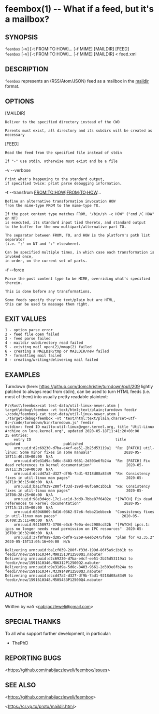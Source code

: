 feembox(1) -- What if a feed, but it's a mailbox?
=================================================

## SYNOPSIS

`feembox` [-v] [-t FROM:TO:HOW]... [-f MIME] [MAILDIR] [FEED]<br />
`feembox` [-v] [-t FROM:TO:HOW]... [-f MIME] [MAILDIR] < feed.xml

## DESCRIPTION

`feembox` represents an (RSS/Atom/JSON) feed as a mailbox in the [maildir](https://cr.yp.to/proto/maildir.html) format.

## OPTIONS

  [MAILDIR]

    Deliver to the specified directory instead of the CWD

    Parents must exist, all directory and its subdirs will be created as necessary

  [FEED]

    Read the feed from the specified file instead of stdin

    If "-" use stdin, otherwise must exist and be a file

  -v --verbose

    Print what's happening to the standard output,
    if specified twice: print parse debugging information.

  -t --transfrom <FROM:TO:HOW|FROM;TO;HOW>...

    Define an alternative transformation invocation HOW
    from the mime-type FROM to the mime-type TO.

    If the post content type matches FROM, "/bin/sh -c HOW" ("cmd /C HOW" on NT)
    is executed, its standard input tied thereto, and standard output
    to the buffer for the new multipart/alternative part TO.

    The separator between FROM, TO, and HOW is the platform's path list separator
    (i.e. ";" on NT and ":" elsewhere).

    Can be specified multiple times, in which case each transformation is invoked once,
    in order, on the current set of parts.

  -f --force <MIME>

    Force the post content type to be MIME, overriding what's specified therein.

    This is done before any transformations.

    Some feeds specify they're text/plain but are HTML,
    this can be used to massage them right.

## EXIT VALUES

    1 - option parse error
    2 - feed file open failed
    3 - feed parse failed
    4 - maildir subdirectory read failed
    5 - existing mail open(2)/mmap(2) failed
    6 - creating a MAILDIR/tmp or MAILDIR/new failed
    7 - formatting mail failed
    8 - creating/writing/delivering mail failed

## EXAMPLES

  Turndown (here: https://github.com/domchristie/turndown/pull/209 lightly patched to always read from stdin),
  can be used to turn HTML feeds (i.e. most of them) into usually pretty readable plaintext:

    P:\Rust\feembox>cat test-data/util-linux-newer.atom |   target\debug\feembox -vt text/html;text/plain;turndown feedir
    ~/code/feembox$ cat test-data/util-linux-newer.atom | ./target/debug/feembox -vt 'text/html:text/plain;charset=utf-8:~/code/turndown/bin/turndown.js' feedir
    <stdin>: feed ID mailto:util-linux@vger.kernel.org, title "Util-Linux Archive on lore.kernel.org", updated 2020-05-18T11:41:20+00:00
    25 entries:
        entry ID                                       title                                                                    updated                    published
        urn:uuid:d2c69230-d7ba-e4cf-ee51-2b25d53119a1  "Re: [PATCH] util-linux: Some minor fixes in some manuals"               2020-05-18T11:40:38+00:00  N/A
        urn:uuid:d9e31d9a-5d6c-8403-9661-2d303e6fb24a  "Re: [PATCH] Fix dead references to kernel documentation"                2020-05-18T11:39:59+00:00  N/A
        urn:uuid:dccd47a2-d327-df9b-7ad1-9218d08a8349  "Re: Consistency fixes in util-linux man pages"                          2020-05-18T10:36:15+00:00  N/A
        urn:uuid:ba1cf039-280f-f33d-199d-86f5a9c1bb1b  "Re: Consistency fixes in util-linux man pages"                          2020-05-18T08:28:25+00:00  N/A
        urn:uuid:98e3d4cd-17c1-ac1d-3dd9-7bbe87f6402e  "[PATCH] Fix dead references to kernel documentation"                    2020-05-17T15:13:35+00:00  N/A
        urn:uuid:68946069-8d16-0362-57e6-feba21ebbecb  "Consistency fixes in util-linux man pages"                              2020-05-16T08:25:11+00:00  N/A
        urn:uuid:94158972-3786-e3c6-7e0a-dec2988cd32b  "[PATCH] ipcs.1: ipcs no longer needs read permission on IPC resources"  2020-05-16T08:10:32+00:00  N/A
        urn:uuid:37f8f0a9-d285-b8f9-5269-6eeb2475f9ba  "plan for v2.35.2"                                                       2020-05-15T13:05:16+00:00  N/A

    Delivering urn:uuid:ba1cf039-280f-f33d-199d-86f5a9c1bb1b to feedir/new/1591610344.M981513P12500Q1.nabuter
    Delivering urn:uuid:d2c69230-d7ba-e4cf-ee51-2b25d53119a1 to feedir/new/1591610346.M86312P12500Q2.nabuter
    Delivering urn:uuid:d9e31d9a-5d6c-8403-9661-2d303e6fb24a to feedir/new/1591610347.M339148P12500Q3.nabuter
    Delivering urn:uuid:dccd47a2-d327-df9b-7ad1-9218d08a8349 to feedir/new/1591610348.M505433P12500Q4.nabuter

## AUTHOR

Written by наб &lt;<nabijaczleweli@gmail.com>&gt;

## SPECIAL THANKS

To all who support further development, in particular:

  * ThePhD

## REPORTING BUGS

&lt;<https://github.com/nabijaczleweli/feembox/issues>&gt;

## SEE ALSO

&lt;<https://github.com/nabijaczleweli/feembox>&gt;

&lt;<https://cr.yp.to/proto/maildir.html>&gt;
